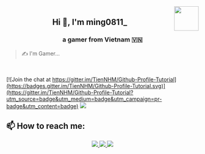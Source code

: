 <!-- <img align="left" width="400" src="https://github.githubassets.com/images/modules/profile/profile-first-repo.svg" /> -->
<img align="right" width="64" src="https://github.com/nameisminh.png" />
<!-- <img align="right" width="64" src="https://img.icons8.com/color/48/vietnam-circular.png" /> -->

<h2 align="center">Hi 👋, I'm ming0811_</h2>
<p align="center">
  <h3 align="center">a gamer from Vietnam 🇻🇳 </h3>
</p>

> ✍ I'm Gamer... 

<br />

[![Join the chat at https://gitter.im/TienNHM/Github-Profile-Tutorial](https://badges.gitter.im/TienNHM/Github-Profile-Tutorial.svg)](https://gitter.im/TienNHM/Github-Profile-Tutorial?utm_source=badge&utm_medium=badge&utm_campaign=pr-badge&utm_content=badge)
![](https://komarev.com/ghpvc/?username=TienNHM&style=flat-square)

## 📫 How to reach me:

<p align="center">
  </a>
  <a href="https://www.facebook.com/megame.com.vn" alt="Facebook">
    <img src="https://img.icons8.com/fluent/48/000000/facebook-new.png" target="_blank" />
  </a> 
  <a href="https://github.com/nameisminh" alt="Github">
    <img src="https://img.icons8.com/fluent/48/000000/github.png"/>
  </a> 
  <a href="873073921589661698" alt="My discord" target="_blank" >
    <img src="https://img.icons8.com/48/000000/discord.png"/>
  </a>
</p>



